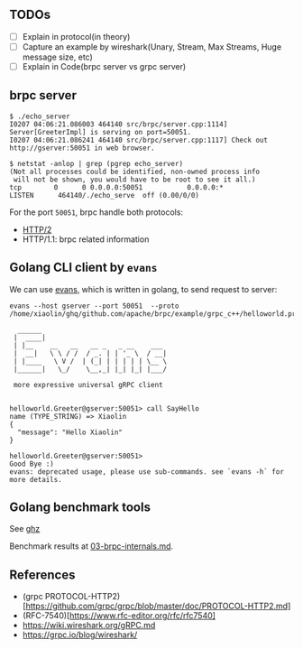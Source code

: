 
## TODOs

- [ ] Explain in protocol(in theory)
- [ ] Capture an example by wireshark(Unary, Stream, Max Streams, Huge message size, etc)
- [ ] Explain in Code(brpc server vs grpc server)

## brpc server

```
$ ./echo_server
I0207 04:06:21.086003 464140 src/brpc/server.cpp:1114] Server[GreeterImpl] is serving on port=50051.
I0207 04:06:21.086241 464140 src/brpc/server.cpp:1117] Check out http://gserver:50051 in web browser.

$ netstat -anlop | grep (pgrep echo_server)
(Not all processes could be identified, non-owned process info
 will not be shown, you would have to be root to see it all.)
tcp        0      0 0.0.0.0:50051           0.0.0.0:*               LISTEN      464140/./echo_serve  off (0.00/0/0)
```

For the port `50051`, brpc handle both protocols:
- [HTTP/2](https://en.wikipedia.org/wiki/HTTP/2)
- HTTP/1.1: brpc related information

## Golang CLI client by `evans`

We can use [evans](https://github.com/ktr0731/evans), which is written in golang, to send request to server:

```
evans --host gserver --port 50051  --proto /home/xiaolin/ghq/github.com/apache/brpc/example/grpc_c++/helloworld.proto

  ______
 |  ____|
 | |__    __   __   __ _   _ __    ___
 |  __|   \ \ / /  / _. | | '_ \  / __|
 | |____   \ V /  | (_| | | | | | \__ \
 |______|   \_/    \__,_| |_| |_| |___/

 more expressive universal gRPC client


helloworld.Greeter@gserver:50051> call SayHello
name (TYPE_STRING) => Xiaolin
{
  "message": "Hello Xiaolin"
}

helloworld.Greeter@gserver:50051>
Good Bye :)
evans: deprecated usage, please use sub-commands. see `evans -h` for more details.
```

## Golang benchmark tools

See [ghz](https://github.com/bojand/ghz)

Benchmark results at [03-brpc-internals.md](./03-brpc-internals.md).

## References

- (grpc PROTOCOL-HTTP2)[https://github.com/grpc/grpc/blob/master/doc/PROTOCOL-HTTP2.md]
- (RFC-7540)[https://www.rfc-editor.org/rfc/rfc7540]
- https://wiki.wireshark.org/gRPC.md
- https://grpc.io/blog/wireshark/

